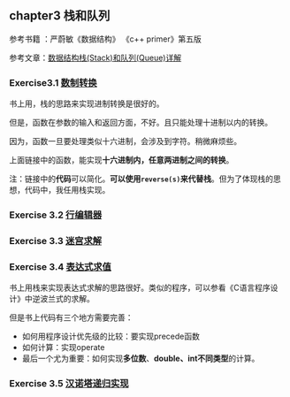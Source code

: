 ## chapter3 栈和队列

参考书籍 ：严蔚敏《数据结构》 《c++ primer》第五版

参考文章：[数据结构栈(Stack)和队列(Queue)详解](http://data.biancheng.net/stack_queue/)

### Exercise3.1  [数制转换](https://github.com/da1234cao/data_structure/blob/master/chapter3/3_1.cpp)

书上用，栈的思路来实现进制转换是很好的。

但是，函数在参数的输入和返回方面，不好。且只能处理十进制以内的转换。

因为，函数一旦要处理类似十六进制，会涉及到字符。稍微麻烦些。

上面链接中的函数，能实现**十六进制内，任意两进制之间的转换**。

注：链接中的**代码**可以简化。**可以使用`reverse(s)`来代替栈**。但为了体现栈的思想，代码中，我任用栈实现。

### Exercise 3.2 [行编辑器](https://github.com/da1234cao/data_structure/blob/master/chapter3/3_2.cpp)

### Exercise 3.3 [迷宫求解](https://github.com/da1234cao/data_structure/blob/master/chapter3/3_3.cpp)

### Exercise 3.4 [表达式求值](https://github.com/da1234cao/data_structure/blob/master/chapter3/3_4.cpp)

书上用栈来实现表达式求解的思路很好。类似的程序，可以参看《C语言程序设计》中逆波兰式的求解。

但是书上代码有三个地方需要完善：

* 如何用程序设计优先级的比较：要实现precede函数
* 如何计算：实现operate
* 最后一个尤为重要：如何实现**多位数**、**double、int不同类型**的计算。

### Exercise 3.5 [汉诺塔递归实现](https://github.com/da1234cao/data_structure/blob/master/chapter3/3_5.cpp)

